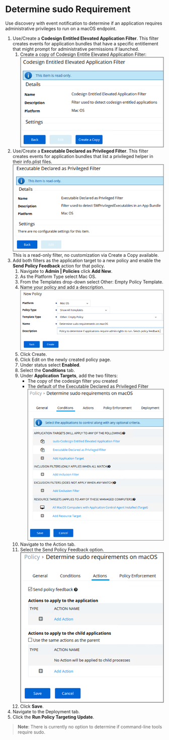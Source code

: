 [title]: # (- Determine sudo Requirement)
[tags]: # (macOS, admin, policy)
[priority]: # (4810)
# Determine sudo Requirement

Use discovery with event notification to determine if an application requires administrative privileges to run on a macOS endpoint.

1. Use/Create a __Codesign Entitled Elevated Application Filter__. This filter creates events for application bundles that have a specific entitlement that might prompt for administrative permissions if launched.
   1. Create a copy of Codesign Entitle Elevated Application Filter:
      ![Codesign Entitled Elevated Application Filter](images/mac/sudo_req_1.png)
1. Use/Create a __Executable Declared as Privileged Filter__. This filter creates events for application bundles that list a privileged helper in their info.plist files.
   ![Executable Declared as Privileged Filter](images/mac/sudo_req_2.png)
   This is a read-only filter, no customization via Create a Copy available.
1. Add both filters as the application target to a new policy and enable the __Send Policy Feedback__ action for that policy.
   1. Navigate to __Admin | Policies__ click __Add New__.
   1. As the Platform Type select Mac OS.
   1. From the Templates drop-down select Other: Empty Policy Template.
   1. Name your policy and add a description.
      ![New Policy](images/mac/sudo_req_3.png)
   1. Click Create.
   1. Click Edit on the newly created policy page.
   1. Under status select __Enabled__.
   1. Select the __Conditions__ tab.
   1. Under __Application Targets__, add the two filters:
      * The copy of the codesign filter you created
      * The default of the Executable Declared as Privileged Filter
      ![Application Targets](images/mac/sudo_req_4.png)
   1. Navigate to the Action tab.
   1. Select the Send Policy Feedback option.
      ![Send Policy Feedback](images/mac/sudo_req_5.png)
   1. Click __Save__.
1. Navigate to the Deployment tab.
1. Click the __Run Policy Targeting Update__.

>**Note**:
>There is currently no option to determine if command-line tools require sudo.

